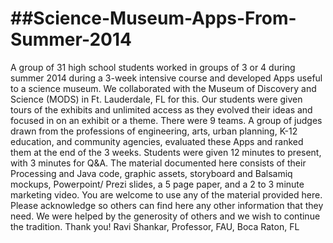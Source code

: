 ##Science-Museum-Apps-From-Summer-2014
====================================
A group of 31 high school students worked in groups of 3 or 4 during summer 2014 during a 3-week intensive course and developed Apps useful to a science museum. We collaborated with the Museum of Discovery and Science (MODS) in Ft. Lauderdale, FL for this. Our students were given tours of the exhibits and unlimited access as they evolved their ideas and focused in on an exhibit or a theme. There were 9 teams. A group of judges drawn from the professions of engineering, arts, urban planning, K-12 education, and community agencies, evaluated these Apps and ranked them at the end of the 3 weeks. Students were given 12 minutes to present, with 3 minutes for Q&A. The material documented here consists of their Processing and Java code, graphic assets, storyboard and Balsamiq mockups, Powerpoint/ Prezi slides, a 5 page paper, and a 2 to 3 minute marketing video. You are welcome to use any of the material provided here. Please acknowledge so others can find here any other information that they need. We were helped by the generosity of others and we wish to continue the tradition. Thank you!
Ravi Shankar, Professor, FAU, Boca Raton, FL
